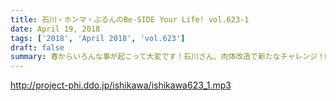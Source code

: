 ```yaml
---
title: 石川・ホンマ・ぶるんのBe-SIDE Your Life! vol.623-1
date: April 19, 2018
tags: ['2018', 'April 2018', 'vol.623']
draft: false
summary: 春からいろんな事が起こって大変です！石川さん、肉体改造で新たなチャレンジ！MIUR
---
```


http://project-phi.ddo.jp/ishikawa/ishikawa623_1.mp3
